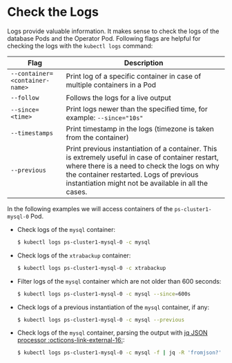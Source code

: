 # Check the Logs

Logs provide valuable information. It makes sense to check the logs of the
database Pods and the Operator Pod. Following flags are helpful for checking the
logs with the `kubectl logs` command:

| Flag                          | Description                                                               |
| ----------------------------- | ------------------------------------------------------------------------- |
| `--container=<container-name>`| Print log of a specific container in case of multiple containers in a Pod |
| `--follow`                    | Follows the logs for a live output                                        |
| `--since=<time>`              | Print logs newer than the specified time, for example: `--since="10s"`    |
| `--timestamps`                | Print timestamp in the logs (timezone is taken from the container)        |
| `--previous`                  | Print previous instantiation of a container. This is extremely useful in case of container restart, where there is a need to check the logs on why the container restarted. Logs of previous instantiation might not be available in all the cases. |

In the following examples we will access containers of the `ps-cluster1-mysql-0` Pod.

* Check logs of the `mysql` container:

    ``` {.bash data-prompt="$" }
    $ kubectl logs ps-cluster1-mysql-0 -c mysql
    ```

* Check logs of the `xtrabackup` container:

    ``` {.bash data-prompt="$" }
    $ kubectl logs ps-cluster1-mysql-0 -c xtrabackup
    ```

* Filter logs of the `mysql` container which are not older than 600 seconds:

    ``` {.bash data-prompt="$" }
    $ kubectl logs ps-cluster1-mysql-0 -c mysql --since=600s
    ```

* Check logs of a previous instantiation of the `mysql` container, if any:

    ``` {.bash data-prompt="$" }
    $ kubectl logs ps-cluster1-mysql-0 -c mysql --previous
    ```

* Check logs of the `mysql` container, parsing the output with [jq JSON processor :octicons-link-external-16:](https://stedolan.github.io/jq/):

    ``` {.bash data-prompt="$" }
    $ kubectl logs ps-cluster1-mysql-0 -c mysql -f | jq -R 'fromjson?'
    ```

